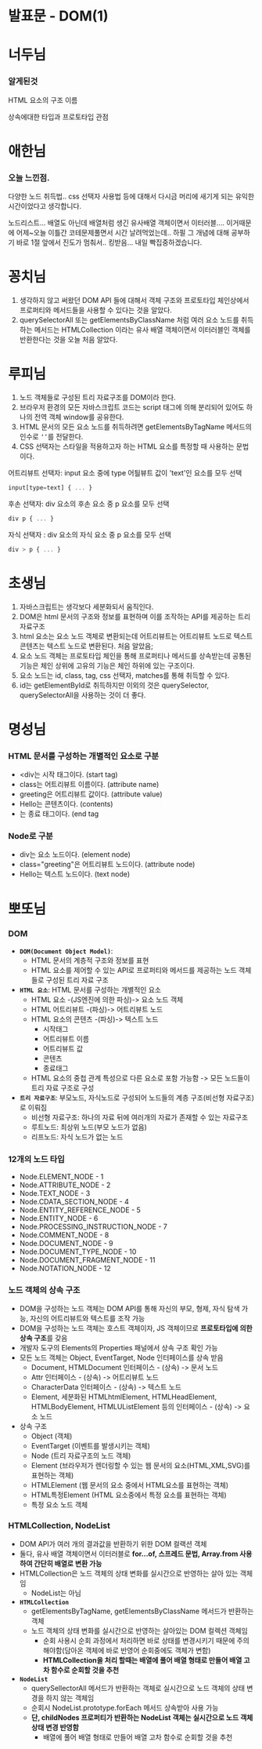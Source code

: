 # 발표문 - DOM(1)

# 너두님

### 알게된것

HTML 요소의 구조 이름

상속에대한 타입과 프로토타입 관점

# 애한님

### 오늘 느낀점.

다양한 노드 취득법.. css 선택자 사용법 등에 대해서 다시금 머리에 새기게 되는 유익한 시간이었다고 생각합니다.

노드리스트... 배열도 아닌데 배열처럼 생긴 유사배열 객체이면서 이터러블....
이거때문에 어제~오늘 이틀간 코테문제풀면서 시간 날려먹었는데.. 하필 그 개념에 대해 공부하기 바로 1절 앞에서 진도가 멈춰서.. 킹받음...
내일 빡집중하겠습니다.

# 꽁치님

1. 생각하지 않고 써왔던 DOM API 들에 대해서 객체 구조와 프로토타입 체인상에서 프로퍼티와 메서드들을 사용할 수 있다는 것을 알았다.
2. querySelectorAll 또는 getElementsByClassName 처럼 여러 요소 노드를 취득하는 메서드는 HTMLCollection 이라는 유사 배열 객체이면서 이터러블인 객체를 반환한다는 것을 오늘 처음 알았다.

# 루피님

1. 노드 객체들로 구성된 트리 자료구조를 DOM이라 한다.
2. 브라우저 환경의 모든 자바스크립트 코드는 script 태그에 의해 분리되어 있어도 하나의 전역 객체 window를 공유한다.
3. HTML 문서의 모든 요소 노드를 취득하려면 getElementsByTagName 메서드의 인수로 `‘’`를 전달한다.
4. CSS 선택자는 스타일을 적용하고자 하는 HTML 요소를 특정할 때 사용하는 문법이다.

어트리뷰트 선택자: input 요소 중에 type 어틜뷰트 값이 'text'인 요소를 모두 선택

```jsx
input[type=text] { ... }
```

후손 선택자: div 요소의 후손 요소 중 p 요소를 모두 선택

```jsx
div p { ... }
```

자식 선택자 : div 요소의 자식 요소 중 p 요소를 모두 선택

```jsx
div > p { ... }
```

# 초생님

1. 자바스크립트는 생각보다 세분화되서 움직인다.
2. DOM은 html 문서의 구조와 정보를 표현하며 이를 조작하는 API를 제공하는 트리 자료구조
3. html 요소는 요소 노드 객체로 변환되는데 어트리뷰트는 어트리뷰트 노드로 텍스트콘텐츠는 텍스트 노드로 변환된다. 처음 알았음;
4. 요소 노드 객체는 프로토타입 체인을 통해 프로퍼티나 메서드를 상속받는데 공통된 기능은 체인 상위에 고유의 기능은 체인 하위에 있는 구조이다.
5. 요소 노드는 id, class, tag, css 선택자, matches를 통해 취득할 수 있다.
6. id는 getElementById로 취득하지만 이외의 것은 querySelector, querySelectorAll을 사용하는 것이 더 좋다.

# 명성님

### HTML 문서를 구성하는 개별적인 요소로 구분

- <div는 시작 태그이다. (start tag)
- class는 어트리뷰트 이름이다. (attribute name)
- greeting은 어트리뷰트 값이다. (attribute value)
- Hello는 콘텐츠이다. (contents)
- </div>는 종료 태그이다. (end tag

### Node로 구분

- div는 요소 노드이다. (element node)
- class="greeting"은 어트리뷰트 노드이다. (attribute node)
- Hello는 텍스트 노드이다. (text node)

# 뽀또님

### DOM

- **`DOM(Document Object Model)`**:
    - HTML 문서의 계층적 구조와 정보를 표현
    - HTML 요소를 제어할 수 있는 API로 프로퍼티와 메서드를 제공하는 노드 객체들로 구성된 트리 자료 구조
- **`HTML 요소`**: HTML 문서를 구성하는 개별적인 요소
    - HTML 요소 -(JS엔진에 의한 파싱)-> 요소 노드 객체
    - HTML 어트리뷰트 -(파싱)-> 어트리뷰트 노드
    - HTML 요소의 콘텐츠 -(파싱)-> 텍스트 노드
        - 시작태그
        - 어트리뷰트 이름
        - 어트리뷰트 값
        - 콘텐츠
        - 종료태그
    - HTML 요소의 중첩 관계 특성으로 다른 요소로 포함 가능함 -> 모든 노드들이 트리 자료 구조로 구성
- **`트리 자료구조`**: 부모노드, 자식노드로 구성되어 노드들의 계층 구조(비선형 자료구조)로 이뤄짐
    - 비선형 자료구조: 하나의 자료 뒤에 여러개의 자료가 존재할 수 있는 자료구조
    - 루트노드: 최상위 노드(부모 노드가 없음)
    - 리프노드: 자식 노드가 없는 노드

### 12개의 노드 타입

- Node.ELEMENT_NODE - 1
- Node.ATTRIBUTE_NODE - 2
- Node.TEXT_NODE - 3
- Node.CDATA_SECTION_NODE - 4
- Node.ENTITY_REFERENCE_NODE - 5
- Node.ENTITY_NODE - 6
- Node.PROCESSING_INSTRUCTION_NODE - 7
- Node.COMMENT_NODE - 8
- Node.DOCUMENT_NODE - 9
- Node.DOCUMENT_TYPE_NODE - 10
- Node.DOCUMENT_FRAGMENT_NODE - 11
- Node.NOTATION_NODE - 12

### 노드 객체의 상속 구조

- DOM을 구성하는 노드 객체는 DOM API를 통해 자신의 부모, 형제, 자식 탐색 가능, 자신의 어트리뷰트와 텍스트를 조작 가능
- DOM을 구성하는 노드 객체는 호스트 객체이자, JS 객체이므로 **프로토타입에 의한 상속 구조**를 갖음
- 개발자 도구의 Elements의 Properties 패널에서 상속 구조 확인 가능
- 모든 노드 객체는 Object, EventTarget, Node 인터페이스를 상속 받음
    - Document, HTMLDocument 인터페이스 - (상속) -> 문서 노드
    - Attr 인터페이스 - (상속) -> 어트리뷰트 노드
    - CharacterData 인터페이스 - (상속) -> 텍스트 노드
    - Element, 세분화된 HTMLhtmlElement, HTMLHeadElement, HTMLBodyElement, HTMLUListElement 등의 인터페이스 - (상속) -> 요소 노드
- 상속 구조
    - Object (객체)
    - EventTarget (이벤트를 발생시키는 객체)
    - Node (트리 자료구조의 노드 객체)
    - Element (브라우저가 렌더링할 수 있는 웹 문서의 요소(HTML,XML,SVG)를 표현하는 객체)
    - HTMLElement (웹 문서의 요소 중에서 HTML요소를 표현하는 객체)
    - HTML특정Element (HTML 요소중에서 특정 요소를 표현하는 객체)
    - 특정 요소 노드 객체

### **HTMLCollection, NodeList**

- DOM API가 여러 개의 결과값을 반환하기 위한 DOM 컬랙션 객체
- 둘다, 유사 배열 객체이면서 이터러블로 **for...of, 스프레드 문법, Array.from 사용하여 간단히 배열로 변환 가능**
- HTMLCollection은 노드 객체의 상태 변화를 실시간으로 반영하는 살아 있는 객체임
    - NodeList는 아님
- **`HTMLCollection`**
    - getElementsByTagName, getElementsByClassName 메서드가 반환하는 객체
    - 노드 객체의 상태 변화를 실시간으로 반영하는 살아있는 DOM 컬렉션 객체임
        - 순회 사용시 순회 과정에서 처리하면 바로 상태를 변경시키기 때문에 주의 해야함(담아온 객체에 바로 반영어 순회중에도 객체가 변함)
        - **HTMLCollection을 처리 할때는 배열에 풀어 배열 형태로 만들어 배열 고차 함수로 순회할 것을 추천**
- **`NodeList`**
    - querySellectorAll 메서드가 반환하는 객체로 실시간으로 노드 객체의 상태 변경을 하지 않는 객체임
    - 순회시 NodeList.prototype.forEach 메서드 상속받아 사용 가능
    - **단, childNodes 프로퍼티가 반환하는 NodeList 객체는 실시간으로 노드 객체 상태 변경 반영함**
        - 배열에 풀어 배열 형태로 만들어 배열 고차 함수로 순회할 것을 추천
